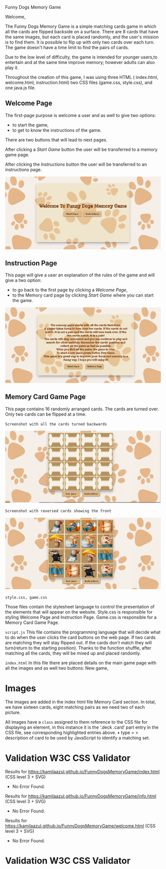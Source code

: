 Funny Dogs Memory Game

Welcome,

The Funny Dogs Memory Game is a simple matching cards game in which all the cards are flipped backside on a surface. 
There are 8 cards that have the same images, but each card is placed randomly, and the user's mission is to find them. It is possible to flip up with only two cards over each turn. 
The game doesn't have a time limit to find the pairs of cards.

Due to the low level of difficulty, the game is intended for younger users,to entertain and at the same time improve memory; however adults can also play it. 

Throughout the creation of this game, I was using three HTML ( index.html, welcome.html, instruction.html) two CSS files (game.css, style.css), and one java.js file.

## Welcome Page

The first-page purpose is welcome a user and as well to give two options: 

- to start the game,
- to get to know the instructions of the game.

 There are two buttons that will lead to next pages.

After clicking a _Start Game_ button the user will be transferred to a memory game page. 

After clicking the _Instructions_ button the user will be transferred to an instructions page. 

![Alt text](images/screenshoots/welcome%20page.png)

## Instruction Page

This page will give a user an explanation of the rules of the game and will give a two option:

-  to go back to the first page by clicking a _Welcome Page_,
-  to the Memory card page by clicking _Start Game_ where you can start the game.

![Alt text](images/screenshoots/screenshot%20instruction%20site.png)
## Memory Card Game Page

This page contains 16 randomly arranged cards.
The cards are turned over. Only two cards can be flipped at a time.

`Screenshot with all the cards turned backwards`


![Alt text](images/screenshoots/Memory%20Game%20page.png)

`Screenshot with reversed cards showing the front`


![Alt text](images/screenshoots/Memory%20Game%20Page%20cards.png)

`style.css, game.css`

Those files contain the stylesheet language to control the presentation of the elements that will appear on the website.
Style.css is responsible for styling Welcome Page and Instruction Page.
Game.css is responsible for a Memory Card Game Page.

`script.js`
This file contains the programming language that will decide what to do when the user  clicks the card buttons
on the web page. 
If two cards are matching they will stay flipped out. If the cards don't match they will turn(return to the starting position).
Thanks to the function shuffle,  after matching all the cards, they will be mixed up and placed randomly.

`index.html`
In this file there are placed details on the main game page with all the images and as well two buttons: New game, 

# Images

The images are added in the index html file Memory Card section.
In total, we have sixteen cards, eight matching pairs as we need two of each picture.  

All images have a `class` assigned to them reference to the CSS file for displaying an element, in this instance it is the ‘.deck .card’ part entry
in the CSS file, see corresponding highlighted entries above.
• type = > description of card to be used by JavaScript to identify a matching set.



# Validation W3C CSS Validator 

Results for https://kamilaazul.github.io/FunnyDogsMemoryGame/index.html (CSS level 3 + SVG)

- No Error Found.

Results for https://kamilaazul.github.io/FunnyDogsMemoryGame/info.html (CSS level 3 + SVG)

- No Error Found.

Results for https://kamilaazul.github.io/FunnyDogsMemoryGame/welcome.html (CSS level 3 + SVG)

- No Error Found.

# Validation W3C CSS Validator 